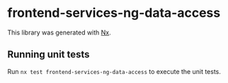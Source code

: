 # frontend-services-ng-data-access

This library was generated with [Nx](https://nx.dev).

## Running unit tests

Run `nx test frontend-services-ng-data-access` to execute the unit tests.
